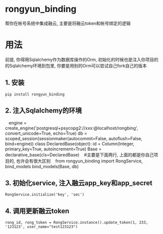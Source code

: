 # rongyun_binding
帮你在帐号系统中集成融云, 主要是将融云token和帐号绑定的逻辑

# 用法
前提, 你得用Sqlalchemy作为数据库操作的Orm, 初始化的时候也是注入你项目的的Sqlalchemy环境到包里, 你要是用别的Orm可以尝试自己fork自己的版本

## 1. 安装
    
    pip install rongyun_binding

## 2. 注入Sqlalchemy的环境

    engine = create_engine('postgresql+psycopg2://xxx:@localhost/rongbing', convert_unicode=True, echo=True)
    db = scoped_session(sessionmaker(autocommit=False, autoflush=False, bind=engine))
    class DeclaredBase(object):
        id = Column(Integer, primary_key=True, autoincrement=True)
    Base = declarative_base(cls=DeclaredBase)
    #主要是下面两行, 上面的都是你自己项目的, 也许会有很大区别
    from rongyun_binding import RongService, bind_models
    bind_models(Base, db)
    
## 3. 初始化service, 注入融云app_key和app_secret

    RongService.initialize('key', 'sec')
    
## 4. 调用更新融云token

    rong_id, rong_token = RongService.instance().update_token(1, 233, '123123', user_name="test123123")
